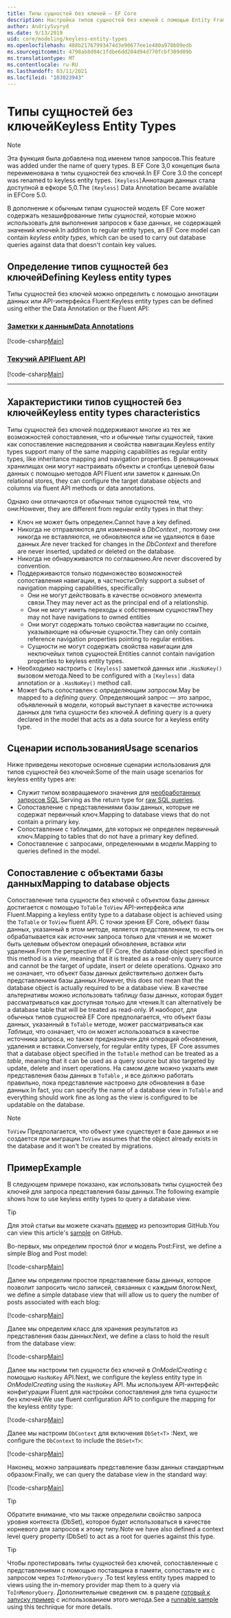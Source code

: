 ```yaml
---
title: Типы сущностей без ключей — EF Core
description: Настройка типов сущностей без ключей с помощью Entity Framework Core
author: AndriySvyryd
ms.date: 9/13/2019
uid: core/modeling/keyless-entity-types
ms.openlocfilehash: 488b21767993474d3e90677ee1e480a970b09edb
ms.sourcegitcommit: 4798ab8d04c1fdbe6dd204d94d770fcbf309d09b
ms.translationtype: MT
ms.contentlocale: ru-RU
ms.lasthandoff: 03/11/2021
ms.locfileid: "103023943"
---
```

# <a name="keyless-entity-types"></a><span data-ttu-id="9838f-103">Типы сущностей без ключей</span><span class="sxs-lookup"><span data-stu-id="9838f-103">Keyless Entity Types</span></span>

> [!NOTE]
> <span data-ttu-id="9838f-104">Эта функция была добавлена под именем типов запросов.</span><span class="sxs-lookup"><span data-stu-id="9838f-104">This feature was added under the name of query types.</span></span> <span data-ttu-id="9838f-105">В EF Core 3,0 концепция была переименована в типы сущностей без ключей.</span><span class="sxs-lookup"><span data-stu-id="9838f-105">In EF Core 3.0 the concept was renamed to keyless entity types.</span></span> <span data-ttu-id="9838f-106">`[Keyless]`Аннотация данных стала доступной в ефкоре 5,0.</span><span class="sxs-lookup"><span data-stu-id="9838f-106">The `[Keyless]` Data Annotation became available in EFCore 5.0.</span></span>

<span data-ttu-id="9838f-107">В дополнение к обычным типам сущностей модель EF Core может содержать незашифрованные _типы сущностей_, которые можно использовать для выполнения запросов к базе данных, не содержащей значений ключей.</span><span class="sxs-lookup"><span data-stu-id="9838f-107">In addition to regular entity types, an EF Core model can contain _keyless entity types_, which can be used to carry out database queries against data that doesn't contain key values.</span></span>

## <a name="defining-keyless-entity-types"></a><span data-ttu-id="9838f-108">Определение типов сущностей без ключей</span><span class="sxs-lookup"><span data-stu-id="9838f-108">Defining Keyless entity types</span></span>

<span data-ttu-id="9838f-109">Типы сущностей без ключей можно определить с помощью аннотации данных или API-интерфейса Fluent:</span><span class="sxs-lookup"><span data-stu-id="9838f-109">Keyless entity types can be defined using either the Data Annotation or the Fluent API:</span></span>

### <a name="data-annotations"></a>[<span data-ttu-id="9838f-110">Заметки к данным</span><span class="sxs-lookup"><span data-stu-id="9838f-110">Data Annotations</span></span>](#tab/data-annotations)

[!code-csharp[Main](../../../samples/core/Modeling/DataAnnotations/Keyless.cs?Name=Keyless&highlight=1)]

### <a name="fluent-api"></a>[<span data-ttu-id="9838f-111">Текучий API</span><span class="sxs-lookup"><span data-stu-id="9838f-111">Fluent API</span></span>](#tab/fluent-api)

[!code-csharp[Main](../../../samples/core/Modeling/FluentAPI/Keyless.cs?Name=Keyless&highlight=4)]

***

## <a name="keyless-entity-types-characteristics"></a><span data-ttu-id="9838f-112">Характеристики типов сущностей без ключей</span><span class="sxs-lookup"><span data-stu-id="9838f-112">Keyless entity types characteristics</span></span>

<span data-ttu-id="9838f-113">Типы сущностей без ключей поддерживают многие из тех же возможностей сопоставления, что и обычные типы сущностей, такие как сопоставление наследования и свойства навигации.</span><span class="sxs-lookup"><span data-stu-id="9838f-113">Keyless entity types support many of the same mapping capabilities as regular entity types, like inheritance mapping and navigation properties.</span></span> <span data-ttu-id="9838f-114">В реляционных хранилищах они могут настраивать объекты и столбцы целевой базы данных с помощью методов API Fluent или заметок к данным.</span><span class="sxs-lookup"><span data-stu-id="9838f-114">On relational stores, they can configure the target database objects and columns via fluent API methods or data annotations.</span></span>

<span data-ttu-id="9838f-115">Однако они отличаются от обычных типов сущностей тем, что они:</span><span class="sxs-lookup"><span data-stu-id="9838f-115">However, they are different from regular entity types in that they:</span></span>

- <span data-ttu-id="9838f-116">Ключ не может быть определен.</span><span class="sxs-lookup"><span data-stu-id="9838f-116">Cannot have a key defined.</span></span>
- <span data-ttu-id="9838f-117">Никогда не отправляются для изменений в _DbContext_ , поэтому они никогда не вставляются, не обновляются или не удаляются в базе данных.</span><span class="sxs-lookup"><span data-stu-id="9838f-117">Are never tracked for changes in the _DbContext_ and therefore are never inserted, updated or deleted on the database.</span></span>
- <span data-ttu-id="9838f-118">Никогда не обнаруживаются по соглашению.</span><span class="sxs-lookup"><span data-stu-id="9838f-118">Are never discovered by convention.</span></span>
- <span data-ttu-id="9838f-119">Поддерживаются только подмножество возможностей сопоставления навигации, в частности:</span><span class="sxs-lookup"><span data-stu-id="9838f-119">Only support a subset of navigation mapping capabilities, specifically:</span></span>
  - <span data-ttu-id="9838f-120">Они не могут действовать в качестве основного элемента связи.</span><span class="sxs-lookup"><span data-stu-id="9838f-120">They may never act as the principal end of a relationship.</span></span>
  - <span data-ttu-id="9838f-121">Они не могут иметь переходы к собственным сущностям</span><span class="sxs-lookup"><span data-stu-id="9838f-121">They may not have navigations to owned entities</span></span>
  - <span data-ttu-id="9838f-122">Они могут содержать только свойства навигации по ссылке, указывающие на обычные сущности.</span><span class="sxs-lookup"><span data-stu-id="9838f-122">They can only contain reference navigation properties pointing to regular entities.</span></span>
  - <span data-ttu-id="9838f-123">Сущности не могут содержать свойства навигации для неключейых типов сущностей.</span><span class="sxs-lookup"><span data-stu-id="9838f-123">Entities cannot contain navigation properties to keyless entity types.</span></span>
- <span data-ttu-id="9838f-124">Необходимо настроить с `[Keyless]` заметкой данных или `.HasNoKey()` вызовом метода.</span><span class="sxs-lookup"><span data-stu-id="9838f-124">Need to be configured with a `[Keyless]` data annotation or a `.HasNoKey()` method call.</span></span>
- <span data-ttu-id="9838f-125">Может быть сопоставлен с _определяющим запросом_.</span><span class="sxs-lookup"><span data-stu-id="9838f-125">May be mapped to a _defining query_.</span></span> <span data-ttu-id="9838f-126">Определяющий запрос — это запрос, объявленный в модели, который выступает в качестве источника данных для типа сущности без ключей.</span><span class="sxs-lookup"><span data-stu-id="9838f-126">A defining query is a query declared in the model that acts as a data source for a keyless entity type.</span></span>

## <a name="usage-scenarios"></a><span data-ttu-id="9838f-127">Сценарии использования</span><span class="sxs-lookup"><span data-stu-id="9838f-127">Usage scenarios</span></span>

<span data-ttu-id="9838f-128">Ниже приведены некоторые основные сценарии использования для типов сущностей без ключей:</span><span class="sxs-lookup"><span data-stu-id="9838f-128">Some of the main usage scenarios for keyless entity types are:</span></span>

- <span data-ttu-id="9838f-129">Служит типом возвращаемого значения для [необработанных запросов SQL](xref:core/querying/raw-sql).</span><span class="sxs-lookup"><span data-stu-id="9838f-129">Serving as the return type for [raw SQL queries](xref:core/querying/raw-sql).</span></span>
- <span data-ttu-id="9838f-130">Сопоставление с представлениями базы данных, которые не содержат первичный ключ.</span><span class="sxs-lookup"><span data-stu-id="9838f-130">Mapping to database views that do not contain a primary key.</span></span>
- <span data-ttu-id="9838f-131">Сопоставление с таблицами, для которых не определен первичный ключ.</span><span class="sxs-lookup"><span data-stu-id="9838f-131">Mapping to tables that do not have a primary key defined.</span></span>
- <span data-ttu-id="9838f-132">Сопоставление с запросами, определенными в модели.</span><span class="sxs-lookup"><span data-stu-id="9838f-132">Mapping to queries defined in the model.</span></span>

## <a name="mapping-to-database-objects"></a><span data-ttu-id="9838f-133">Сопоставление с объектами базы данных</span><span class="sxs-lookup"><span data-stu-id="9838f-133">Mapping to database objects</span></span>

<span data-ttu-id="9838f-134">Сопоставление типа сущности без ключей с объектом базы данных достигается с помощью `ToTable` `ToView` API-интерфейса или Fluent.</span><span class="sxs-lookup"><span data-stu-id="9838f-134">Mapping a keyless entity type to a database object is achieved using the `ToTable` or `ToView` fluent API.</span></span> <span data-ttu-id="9838f-135">С точки зрения EF Core, объект базы данных, указанный в этом методе, является _представлением_, то есть он обрабатывается как источник запроса только для чтения и не может быть целевым объектом операций обновления, вставки или удаления.</span><span class="sxs-lookup"><span data-stu-id="9838f-135">From the perspective of EF Core, the database object specified in this method is a _view_, meaning that it is treated as a read-only query source and cannot be the target of update, insert or delete operations.</span></span> <span data-ttu-id="9838f-136">Однако это не означает, что объект базы данных действительно должен быть представлением базы данных.</span><span class="sxs-lookup"><span data-stu-id="9838f-136">However, this does not mean that the database object is actually required to be a database view.</span></span> <span data-ttu-id="9838f-137">В качестве альтернативы можно использовать таблицу базы данных, которая будет рассматриваться как доступная только для чтения.</span><span class="sxs-lookup"><span data-stu-id="9838f-137">It can alternatively be a database table that will be treated as read-only.</span></span> <span data-ttu-id="9838f-138">И наоборот, для обычных типов сущностей EF Core предполагается, что объект базы данных, указанный в `ToTable` методе, может рассматриваться как _Таблица_, что означает, что он может использоваться в качестве источника запроса, но также предназначен для операций обновления, удаления и вставки.</span><span class="sxs-lookup"><span data-stu-id="9838f-138">Conversely, for regular entity types, EF Core assumes that a database object specified in the `ToTable` method can be treated as a _table_, meaning that it can be used as a query source but also targeted by update, delete and insert operations.</span></span> <span data-ttu-id="9838f-139">На самом деле можно указать имя представления базы данных в `ToTable` , и все должно работать правильно, пока представление настроено для обновления в базе данных.</span><span class="sxs-lookup"><span data-stu-id="9838f-139">In fact, you can specify the name of a database view in `ToTable` and everything should work fine as long as the view is configured to be updatable on the database.</span></span>

> [!NOTE]
> <span data-ttu-id="9838f-140">`ToView` Предполагается, что объект уже существует в базе данных и не создается при миграции.</span><span class="sxs-lookup"><span data-stu-id="9838f-140">`ToView` assumes that the object already exists in the database and it won't be created by migrations.</span></span>

## <a name="example"></a><span data-ttu-id="9838f-141">Пример</span><span class="sxs-lookup"><span data-stu-id="9838f-141">Example</span></span>

<span data-ttu-id="9838f-142">В следующем примере показано, как использовать типы сущностей без ключей для запроса представления базы данных.</span><span class="sxs-lookup"><span data-stu-id="9838f-142">The following example shows how to use keyless entity types to query a database view.</span></span>

> [!TIP]
> <span data-ttu-id="9838f-143">Для этой статьи вы можете скачать [пример](https://github.com/dotnet/EntityFramework.Docs/tree/main/samples/core/KeylessEntityTypes) из репозитория GitHub.</span><span class="sxs-lookup"><span data-stu-id="9838f-143">You can view this article's [sample](https://github.com/dotnet/EntityFramework.Docs/tree/main/samples/core/KeylessEntityTypes) on GitHub.</span></span>

<span data-ttu-id="9838f-144">Во-первых, мы определим простой блог и модель Post:</span><span class="sxs-lookup"><span data-stu-id="9838f-144">First, we define a simple Blog and Post model:</span></span>

[!code-csharp[Main](../../../samples/core/KeylessEntityTypes/Program.cs#Entities)]

<span data-ttu-id="9838f-145">Далее мы определим простое представление базы данных, которое позволит запросить число записей, связанных с каждым блогом:</span><span class="sxs-lookup"><span data-stu-id="9838f-145">Next, we define a simple database view that will allow us to query the number of posts associated with each blog:</span></span>

[!code-csharp[Main](../../../samples/core/KeylessEntityTypes/Program.cs#View)]

<span data-ttu-id="9838f-146">Далее мы определим класс для хранения результатов из представления базы данных:</span><span class="sxs-lookup"><span data-stu-id="9838f-146">Next, we define a class to hold the result from the database view:</span></span>

[!code-csharp[Main](../../../samples/core/KeylessEntityTypes/Program.cs#KeylessEntityType)]

<span data-ttu-id="9838f-147">Далее мы настроим тип сущности без ключей в _OnModelCreating_ с помощью `HasNoKey` API.</span><span class="sxs-lookup"><span data-stu-id="9838f-147">Next, we configure the keyless entity type in _OnModelCreating_ using the `HasNoKey` API.</span></span>
<span data-ttu-id="9838f-148">Мы используем API-интерфейс конфигурации Fluent для настройки сопоставления для типа сущности без ключей:</span><span class="sxs-lookup"><span data-stu-id="9838f-148">We use fluent configuration API to configure the mapping for the keyless entity type:</span></span>

[!code-csharp[Main](../../../samples/core/KeylessEntityTypes/Program.cs#Configuration)]

<span data-ttu-id="9838f-149">Далее мы настроим `DbContext` для включения `DbSet<T>` :</span><span class="sxs-lookup"><span data-stu-id="9838f-149">Next, we configure the `DbContext` to include the `DbSet<T>`:</span></span>

[!code-csharp[Main](../../../samples/core/KeylessEntityTypes/Program.cs#DbSet)]

<span data-ttu-id="9838f-150">Наконец, можно запрашивать представление базы данных стандартным образом:</span><span class="sxs-lookup"><span data-stu-id="9838f-150">Finally, we can query the database view in the standard way:</span></span>

[!code-csharp[Main](../../../samples/core/KeylessEntityTypes/Program.cs#Query)]

> [!TIP]
> <span data-ttu-id="9838f-151">Обратите внимание, что мы также определили свойство запроса уровня контекста (DbSet), которое будет использоваться в качестве корневого для запросов к этому типу.</span><span class="sxs-lookup"><span data-stu-id="9838f-151">Note we have also defined a context level query property (DbSet) to act as a root for queries against this type.</span></span>

> [!TIP]
> <span data-ttu-id="9838f-152">Чтобы протестировать типы сущностей без ключей, сопоставленные с представлениями с помощью поставщика в памяти, сопоставьте их с запросом через `ToInMemoryQuery` .</span><span class="sxs-lookup"><span data-stu-id="9838f-152">To test keyless entity types mapped to views using the in-memory provider map them to a query via `ToInMemoryQuery`.</span></span> <span data-ttu-id="9838f-153">Дополнительные сведения см. в разделе [готовый к запуску пример](https://github.com/dotnet/EntityFramework.Docs/tree/main/samples/core/Miscellaneous/Testing/ItemsWebApi/) с использованием этого метода.</span><span class="sxs-lookup"><span data-stu-id="9838f-153">See a [runnable sample](https://github.com/dotnet/EntityFramework.Docs/tree/main/samples/core/Miscellaneous/Testing/ItemsWebApi/) using this technique for more details.</span></span>
